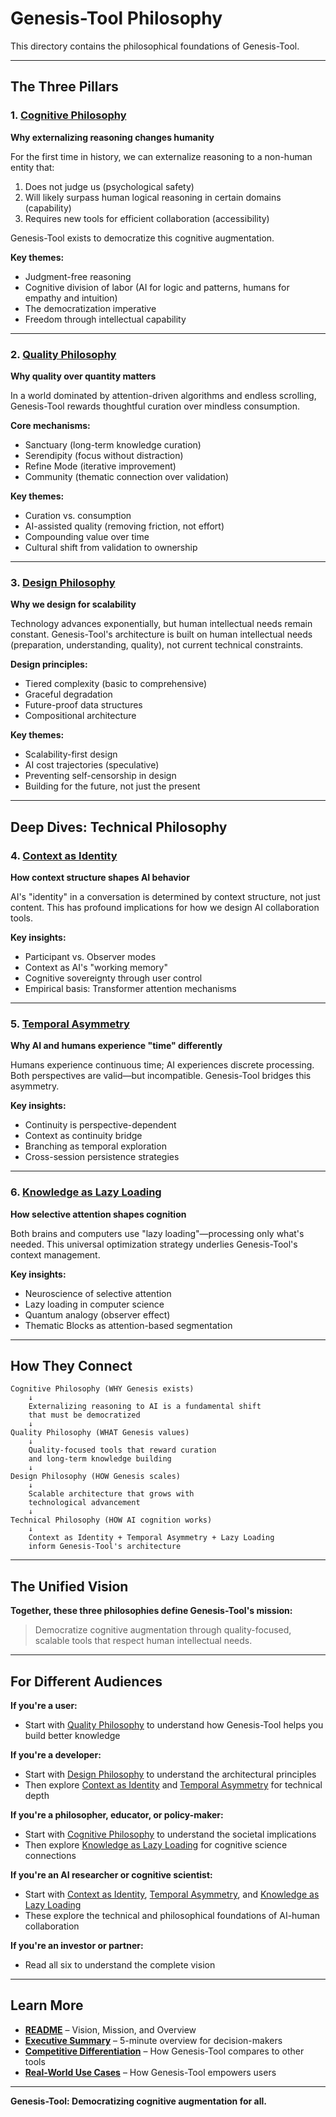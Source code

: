 # Genesis-Tool Philosophy

This directory contains the philosophical foundations of Genesis-Tool.

---

## The Three Pillars

### 1. [Cognitive Philosophy](cognitive-philosophy.md)
**Why externalizing reasoning changes humanity**

For the first time in history, we can externalize reasoning to a non-human entity that:
1. Does not judge us (psychological safety)
2. Will likely surpass human logical reasoning in certain domains (capability)
3. Requires new tools for efficient collaboration (accessibility)

Genesis-Tool exists to democratize this cognitive augmentation.

**Key themes:**
- Judgment-free reasoning
- Cognitive division of labor (AI for logic and patterns, humans for empathy and intuition)
- The democratization imperative
- Freedom through intellectual capability

---

### 2. [Quality Philosophy](quality-philosophy.md)
**Why quality over quantity matters**

In a world dominated by attention-driven algorithms and endless scrolling, Genesis-Tool rewards thoughtful curation over mindless consumption.

**Core mechanisms:**
- Sanctuary (long-term knowledge curation)
- Serendipity (focus without distraction)
- Refine Mode (iterative improvement)
- Community (thematic connection over validation)

**Key themes:**
- Curation vs. consumption
- AI-assisted quality (removing friction, not effort)
- Compounding value over time
- Cultural shift from validation to ownership

---

### 3. [Design Philosophy](design-philosophy.md)
**Why we design for scalability**

Technology advances exponentially, but human intellectual needs remain constant. Genesis-Tool's architecture is built on human intellectual needs (preparation, understanding, quality), not current technical constraints.

**Design principles:**
- Tiered complexity (basic to comprehensive)
- Graceful degradation
- Future-proof data structures
- Compositional architecture

**Key themes:**
- Scalability-first design
- AI cost trajectories (speculative)
- Preventing self-censorship in design
- Building for the future, not just the present

---

## Deep Dives: Technical Philosophy

### 4. [Context as Identity](context-as-identity.md)
**How context structure shapes AI behavior**

AI's "identity" in a conversation is determined by context structure, not just content. This has profound implications for how we design AI collaboration tools.

**Key insights:**
- Participant vs. Observer modes
- Context as AI's "working memory"
- Cognitive sovereignty through user control
- Empirical basis: Transformer attention mechanisms

---

### 5. [Temporal Asymmetry](temporal-asymmetry.md)
**Why AI and humans experience "time" differently**

Humans experience continuous time; AI experiences discrete processing. Both perspectives are valid—but incompatible. Genesis-Tool bridges this asymmetry.

**Key insights:**
- Continuity is perspective-dependent
- Context as continuity bridge
- Branching as temporal exploration
- Cross-session persistence strategies

---

### 6. [Knowledge as Lazy Loading](knowledge-as-lazy-loading.md)
**How selective attention shapes cognition**

Both brains and computers use "lazy loading"—processing only what's needed. This universal optimization strategy underlies Genesis-Tool's context management.

**Key insights:**
- Neuroscience of selective attention
- Lazy loading in computer science
- Quantum analogy (observer effect)
- Thematic Blocks as attention-based segmentation

---

## How They Connect

```
Cognitive Philosophy (WHY Genesis exists)
    ↓
    Externalizing reasoning to AI is a fundamental shift
    that must be democratized
    ↓
Quality Philosophy (WHAT Genesis values)
    ↓
    Quality-focused tools that reward curation
    and long-term knowledge building
    ↓
Design Philosophy (HOW Genesis scales)
    ↓
    Scalable architecture that grows with
    technological advancement
    ↓
Technical Philosophy (HOW AI cognition works)
    ↓
    Context as Identity + Temporal Asymmetry + Lazy Loading
    inform Genesis-Tool's architecture
```

---

## The Unified Vision

**Together, these three philosophies define Genesis-Tool's mission:**

> Democratize cognitive augmentation through quality-focused, scalable tools that respect human intellectual needs.

---

## For Different Audiences

**If you're a user:**
- Start with [Quality Philosophy](quality-philosophy.md) to understand how Genesis-Tool helps you build better knowledge

**If you're a developer:**
- Start with [Design Philosophy](design-philosophy.md) to understand the architectural principles
- Then explore [Context as Identity](context-as-identity.md) and [Temporal Asymmetry](temporal-asymmetry.md) for technical depth

**If you're a philosopher, educator, or policy-maker:**
- Start with [Cognitive Philosophy](cognitive-philosophy.md) to understand the societal implications
- Then explore [Knowledge as Lazy Loading](knowledge-as-lazy-loading.md) for cognitive science connections

**If you're an AI researcher or cognitive scientist:**
- Start with [Context as Identity](context-as-identity.md), [Temporal Asymmetry](temporal-asymmetry.md), and [Knowledge as Lazy Loading](knowledge-as-lazy-loading.md)
- These explore the technical and philosophical foundations of AI-human collaboration

**If you're an investor or partner:**
- Read all six to understand the complete vision

---

## Learn More

- **[README](../README.md)** – Vision, Mission, and Overview
- **[Executive Summary](../executive-summary.md)** – 5-minute overview for decision-makers
- **[Competitive Differentiation](../competitive-differentiation.md)** – How Genesis-Tool compares to other tools
- **[Real-World Use Cases](../features/07-validation/real-world-use-cases.md)** – How Genesis-Tool empowers users

---

**Genesis-Tool: Democratizing cognitive augmentation for all.**

